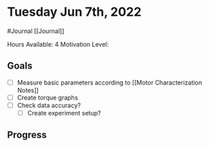 # Tuesday Jun 7th, 2022
#Journal [[Journal]]

Hours Available: 4
Motivation Level: 

## Goals
- [ ] Measure basic parameters according to [[Motor Characterization Notes]]
- [ ] Create torque graphs
- [ ] Check data accuracy?
	- [ ] Create experiment setup?

## Progress
